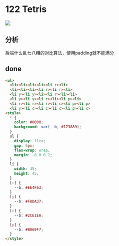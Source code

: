 # 122 Tetris

![](https://raw.githubusercontent.com/sari3l/css_battle/main/media/16792093800015/16792093876202.png)

## 分析

后端什么乱七八糟的对比算法，使用padding就不能满分

## done

```html
<ul>
  <li><li><li><li><li r><li>
  <li><li><li><li r><li r><li>
  <li y><li y><li><li r><li><li>
  <li y><li y><li r><li><li p><li>
  <li r><li r><li r><li c><li p><li p>
  <li y><li c><li c><li c><li p><li c>
<style>
  * {
    color: #0000;
    background: var(--b, #173889);
  }
  ul {
    display: flex;
    gap: 6px;
    flex-wrap: wrap; 
    margin: -8 0 0 2;
  }
  li {
    width: 45;
    height: 45;
  }
  [r] {
    --b: #EE4F63;
  }
  [y] {
    --b: #F8DA37;
  }
  [c] {
    --b: #2CE1EA;
  }
  [p] {
    --b: #B069F7;
  }
</style>
```